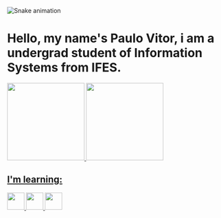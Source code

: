![Snake animation](https://github.com/PauloVitorCallegari/PauloVitorCallegari/blob/output/github-contribution-grid-snake.svg)

# Hello, my name's Paulo Vitor, i am a undergrad student of Information Systems from IFES.

<div>
<a href="https://github.com/PauloVitorCallegari">
<img loading="lazy" height="180em" src="https://github-readme-stats.vercel.app/api/top-langs/?username=PauloVitorCallegari&layout=compact&langs_count=7&theme=dracula"/>
<img loading="lazy" height="180em" src="https://github-readme-stats.vercel.app/api?username=PauloVitorCallegari&show_icons=true&theme=dracula&include_all_commits=true&count_private=true"/>
</div>



## I'm learning:

<img src="https://cdn.jsdelivr.net/gh/devicons/devicon/icons/python/python-original.svg" width="40" height="40"/> <img src="https://cdn.jsdelivr.net/gh/devicons/devicon/icons/html5/html5-original-wordmark.svg" width="40" height="40"/> <img src="https://cdn.jsdelivr.net/gh/devicons/devicon/icons/css3/css3-original-wordmark.svg" width="40" height="40"/> 
          


<!--
**PauloVitorCallegari/PauloVitorCallegari** is a ✨ _special_ ✨ repository because its `README.md` (this file) appears on your GitHub profile.

Here are some ideas to get you started:

- 🔭 I’m currently working on ...
- 🌱 I’m currently learning ...
- 👯 I’m looking to collaborate on ...
- 🤔 I’m looking for help with ...
- 💬 Ask me about ...
- 📫 How to reach me: ...
- 😄 Pronouns: ...
- ⚡ Fun fact: ...
-->

